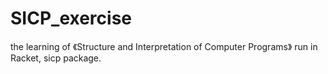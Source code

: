 # SICP_exercise
the learning of 《Structure and Interpretation of Computer Programs》
run in Racket, sicp package.
